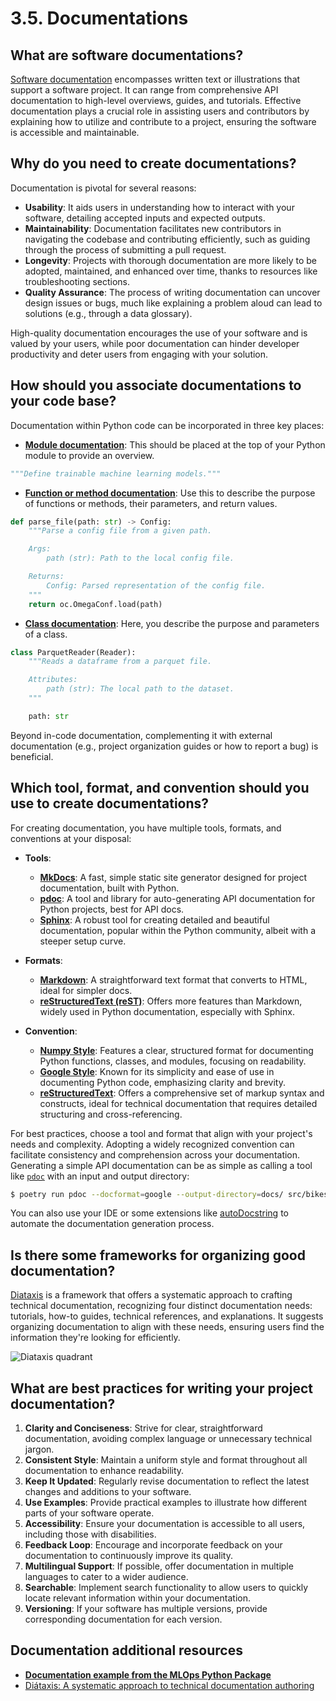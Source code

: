 # 3.5. Documentations

## What are software documentations?

[Software documentation](https://en.wikipedia.org/wiki/Software_documentation) encompasses written text or illustrations that support a software project. It can range from comprehensive API documentation to high-level overviews, guides, and tutorials. Effective documentation plays a crucial role in assisting users and contributors by explaining how to utilize and contribute to a project, ensuring the software is accessible and maintainable.

## Why do you need to create documentations?

Documentation is pivotal for several reasons:

- **Usability**: It aids users in understanding how to interact with your software, detailing accepted inputs and expected outputs.
- **Maintainability**: Documentation facilitates new contributors in navigating the codebase and contributing efficiently, such as guiding through the process of submitting a pull request.
- **Longevity**: Projects with thorough documentation are more likely to be adopted, maintained, and enhanced over time, thanks to resources like troubleshooting sections.
- **Quality Assurance**: The process of writing documentation can uncover design issues or bugs, much like explaining a problem aloud can lead to solutions (e.g., through a data glossary).

High-quality documentation encourages the use of your software and is valued by your users, while poor documentation can hinder developer productivity and deter users from engaging with your solution.

## How should you associate documentations to your code base?

Documentation within Python code can be incorporated in three key places:

- **[Module documentation](https://peps.python.org/pep-0257/)**: This should be placed at the top of your Python module to provide an overview.

```python
"""Define trainable machine learning models."""
```

- **[Function or method documentation](https://peps.python.org/pep-0257/)**: Use this to describe the purpose of functions or methods, their parameters, and return values.

```python
def parse_file(path: str) -> Config:
    """Parse a config file from a given path.

    Args:
        path (str): Path to the local config file.

    Returns:
        Config: Parsed representation of the config file.
    """
    return oc.OmegaConf.load(path)
```

- **[Class documentation](https://peps.python.org/pep-0257/)**: Here, you describe the purpose and parameters of a class.

```python
class ParquetReader(Reader):
    """Reads a dataframe from a parquet file.

    Attributes:
        path (str): The local path to the dataset.
    """

    path: str
```

Beyond in-code documentation, complementing it with external documentation (e.g., project organization guides or how to report a bug) is beneficial.

## Which tool, format, and convention should you use to create documentations?

For creating documentation, you have multiple tools, formats, and conventions at your disposal:

- **Tools**:
    - **[MkDocs](https://www.mkdocs.org/)**: A fast, simple static site generator designed for project documentation, built with Python.
    - **[pdoc](https://pdoc.dev/)**: A tool and library for auto-generating API documentation for Python projects, best for API docs.
    - **[Sphinx](https://www.sphinx-doc.org/en/master/)**: A robust tool for creating detailed and beautiful documentation, popular within the Python community, albeit with a steeper setup curve.

- **Formats**:
    - **[Markdown](https://www.markdownguide.org/)**: A straightforward text format that converts to HTML, ideal for simpler docs.
    - **[reStructuredText (reST)](https://www.sphinx-doc.org/en/master/usage/restructuredtext/index.html)**: Offers more features than Markdown, widely used in Python documentation, especially with Sphinx.

- **Convention**:
    - **[Numpy Style](https://numpydoc.readthedocs.io/en/latest/format.html)**: Features a clear, structured format for documenting Python functions, classes, and modules, focusing on readability.
    - **[Google Style](https://google.github.io/styleguide/pyguide.html)**: Known for its simplicity and ease of use in documenting Python code, emphasizing clarity and brevity.
    - **[reStructuredText](https://developer.lsst.io/restructuredtext/style.html)**: Offers a comprehensive set of markup syntax and constructs, ideal for technical documentation that requires detailed structuring and cross-referencing.

For best practices, choose a tool and format that align with your project's needs and complexity. Adopting a widely recognized convention can facilitate consistency and comprehension across your documentation. Generating a simple API documentation can be as simple as calling a tool like [`pdoc`](https://pdoc.dev/) with an input and output directory:

```bash
$ poetry run pdoc --docformat=google --output-directory=docs/ src/bikes
```

You can also use your IDE or some extensions like [autoDocstring](https://marketplace.visualstudio.com/items?itemName=njpwerner.autodocstring) to automate the documentation generation process.

## Is there some frameworks for organizing good documentation?

[Diataxis](https://diataxis.fr/) is a framework that offers a systematic approach to crafting technical documentation, recognizing four distinct documentation needs: tutorials, how-to guides, technical references, and explanations. It suggests organizing documentation to align with these needs, ensuring users find the information they're looking for efficiently.

![Diataxis quadrant](https://diataxis.fr/_images/diataxis.png)

## What are best practices for writing your project documentation?

1. **Clarity and Conciseness**: Strive for clear, straightforward documentation, avoiding complex language or unnecessary technical jargon.
2. **Consistent Style**: Maintain a uniform style and format throughout all documentation to enhance readability.
3. **Keep It Updated**: Regularly revise documentation to reflect the latest changes and additions to your software.
4. **Use Examples**: Provide practical examples to illustrate how different parts of your software operate.
5. **Accessibility**: Ensure your documentation is accessible to all users, including those with disabilities.
6. **Feedback Loop**: Encourage and incorporate feedback on your documentation to continuously improve its quality.
7. **Multilingual Support**: If possible, offer documentation in multiple languages to cater to a wider audience.
8. **Searchable**: Implement search functionality to allow users to quickly locate relevant information within your documentation.
9. **Versioning**: If your software has multiple versions, provide corresponding documentation for each version.

## Documentation additional resources

- **[Documentation example from the MLOps Python Package](https://fmind.github.io/mlops-python-package/bikes.html)**
- [Diátaxis: A systematic approach to technical documentation authoring](https://diataxis.fr/)
